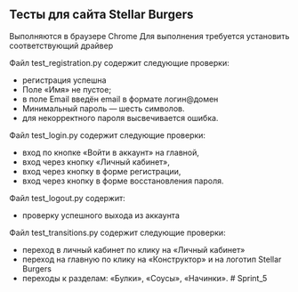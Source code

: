 ## Тесты для сайта Stellar Burgers
Выполняются в браузере Chrome
Для выполнения требуется установить соответствующий драйвер

Файл test_registration.py содержит следующие проверки:
- регистрация успешна
- Поле «Имя» не пустое; 
- в поле Email введён email в формате логин@домен
- Минимальный пароль — шесть символов.
- для некорректного пароля высвечивается ошибка.

Файл test_login.py содержит следующие проверки:
- вход по кнопке «Войти в аккаунт» на главной,
- вход через кнопку «Личный кабинет»,
- вход через кнопку в форме регистрации,
- вход через кнопку в форме восстановления пароля.

Файл test_logout.py содержит:
- проверку успешного выхода из аккаунта

Файл test_transitions.py содержит следующие проверки:
- переход в личный кабинет по клику на «Личный кабинет»
- переход на главную по клику на «Конструктор» и на логотип Stellar Burgers
- переходы к разделам: «Булки», «Соусы», «Начинки».
#   S p r i n t _ 5  
 